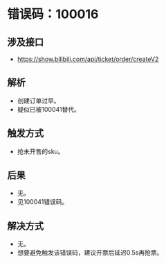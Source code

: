 # 错误码：100016

## 涉及接口
- https://show.bilibili.com/api/ticket/order/createV2

## 解析
- 创建订单过早。
- 疑似已被100041替代。

## 触发方式
- 抢未开售的sku。

## 后果
- 无。
- 见100041错误码。

## 解决方式
- 无。
- 想要避免触发该错误码，建议开票后延迟0.5s再抢票。
